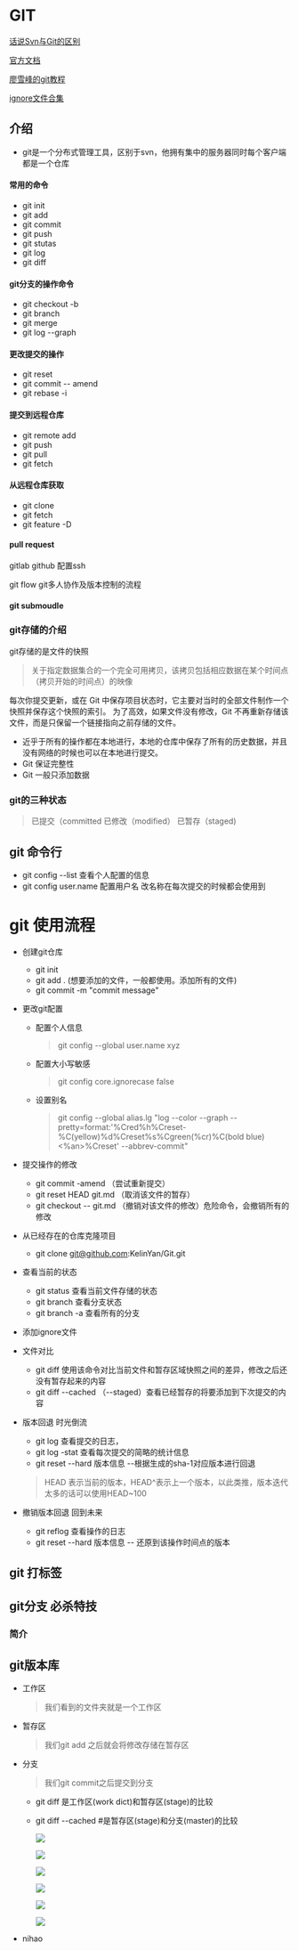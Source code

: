 # GIT


[话说Svn与Git的区别](http://www.jianshu.com/p/bfec042349ca)

[官方文档](https://git-scm.com/book/zh/v2)

[廖雪峰的git教程](http://www.liaoxuefeng.com/wiki/0013739516305929606dd18361248578c67b8067c8c017b000)

[ignore文件合集](https://github.com/github/gitignore)
## 介绍
 - git是一个分布式管理工具，区别于svn，他拥有集中的服务器同时每个客户端都是一个仓库



 #### 常用的命令


 - git init
 - git add
 - git commit
 - git push
 - git stutas
 - git log
 - git diff


#### git分支的操作命令
 - git checkout -b
 - git branch
 - git merge
 - git log --graph


 #### 更改提交的操作
 - git reset
 - git commit -- amend
 - git rebase -i

 #### 提交到远程仓库
 - git remote add
 - git push
 - git pull
 - git fetch


 #### 从远程仓库获取
 - git clone
 - git fetch
 - git feature -D



#### pull request

gitlab github 配置ssh

git flow git多人协作及版本控制的流程



#### git submoudle



### git存储的介绍
git存储的是文件的快照
>关于指定数据集合的一个完全可用拷贝，该拷贝包括相应数据在某个时间点（拷贝开始的时间点）的映像


每次你提交更新，或在 Git 中保存项目状态时，它主要对当时的全部文件制作一个快照并保存这个快照的索引。 为了高效，如果文件没有修改，Git 不再重新存储该文件，而是只保留一个链接指向之前存储的文件。

 - 近乎于所有的操作都在本地进行，本地的仓库中保存了所有的历史数据，并且没有网络的时候也可以在本地进行提交。
 - Git 保证完整性
 - Git 一般只添加数据

### git的三种状态
>已提交（committed
已修改（modified）
已暂存（staged)


## git 命令行

- git config --list   查看个人配置的信息  
- git config user.name 配置用户名 改名称在每次提交的时候都会使用到


# git 使用流程

- 创建git仓库
  - git init
  - git add . (想要添加的文件，一般都使用。添加所有的文件)
  - git commit -m "commit message"

- 更改git配置
  - 配置个人信息
    > git config --global user.name xyz
  - 配置大小写敏感
    > git config core.ignorecase false
  - 设置别名
    > git config --global alias.lg "log --color --graph --pretty=format:'%Cred%h%Creset-%C(yellow)%d%Creset%s%Cgreen(%cr)%C(bold blue)<%an>%Creset'
--abbrev-commit"

- 提交操作的修改
  - git commit -amend  （尝试重新提交）
  - git reset HEAD git.md （取消该文件的暂存）
  - git checkout -- git.md （撤销对该文件的修改）危险命令，会撤销所有的修改

- 从已经存在的仓库克隆项目
  - git clone git@github.com:KelinYan/Git.git
 
- 查看当前的状态
  - git status 查看当前文件存储的状态
  - git branch 查看分支状态
  - git branch -a 查看所有的分支

- 添加ignore文件

- 文件对比
  - git diff 使用该命令对比当前文件和暂存区域快照之间的差异，修改之后还没有暂存起来的内容
  - git diff --cached （--staged）查看已经暂存的将要添加到下次提交的内容

- 版本回退 时光倒流
  - git log 查看提交的日志，
  - git log -stat 查看每次提交的简略的统计信息
  - git reset --hard 版本信息  --根据生成的sha-1对应版本进行回退
  > HEAD 表示当前的版本，HEAD^表示上一个版本，以此类推，版本迭代太多的话可以使用HEAD~100

- 撤销版本回退 回到未来
  - git reflog 查看操作的日志
  - git reset --hard 版本信息  -- 还原到该操作时间点的版本


## git 打标签


## git分支 必杀特技

 ### 简介
 > 



## git版本库

- 工作区 
  >我们看到的文件夹就是一个工作区
- 暂存区  
  >我们git add 之后就会将修改存储在暂存区
- 分支
  >我们git commit之后提交到分支

    - git diff    是工作区(work dict)和暂存区(stage)的比较
    - git diff --cached    #是暂存区(stage)和分支(master)的比较

       ![](imgs/branch-1.png)

       ![](imgs/branch-2.png)

       ![](imgs/branch-3.png)

       ![](imgs/branch-4.png)

       ![](imgs/branch-5.png)

       ![](imgs/branch-6.png)

- nihao 










 
